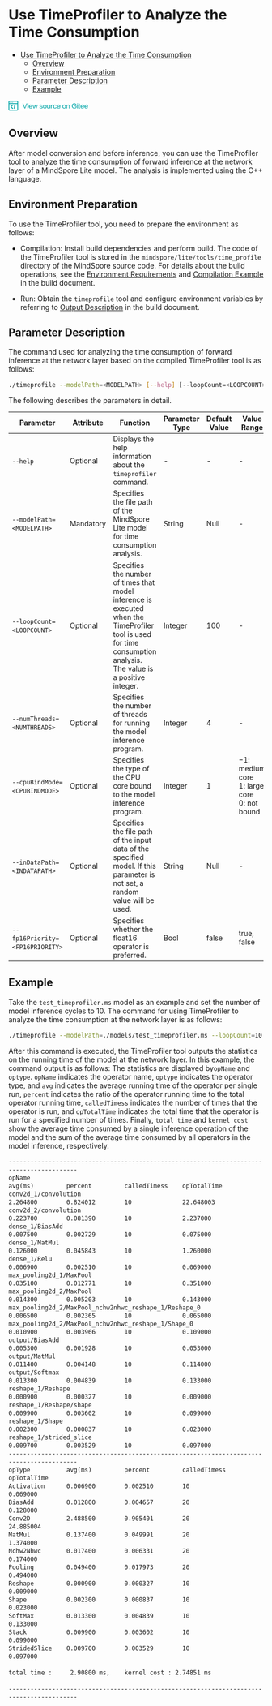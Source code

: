 # Use TimeProfiler to Analyze the Time Consumption

<!-- TOC -->

- [Use TimeProfiler to Analyze the Time Consumption](#use-timeprofiler-to-analyze-the-time-consumption)
    - [Overview](#overview)
    - [Environment Preparation](#environment-preparation)
    - [Parameter Description](#parameter-description)
    - [Example](#example)

<!-- /TOC -->

<a href="https://gitee.com/mindspore/docs/blob/master/lite/tutorials/source_en/use/timeprofiler_tool.md" target="_blank"><img src="../_static/logo_source.png"></a>

## Overview

After model conversion and before inference, you can use the TimeProfiler tool to analyze the time consumption of forward inference at the network layer of a MindSpore Lite model. The analysis is implemented using the C++ language.

## Environment Preparation

To use the TimeProfiler tool, you need to prepare the environment as follows:

- Compilation: Install build dependencies and perform build. The code of the TimeProfiler tool is stored in the `mindspore/lite/tools/time_profile` directory of the MindSpore source code. For details about the build operations, see the [Environment Requirements](https://www.mindspore.cn/lite/tutorial/en/master/build.html#environment-requirements) and [Compilation Example](https://www.mindspore.cn/lite/tutorial/en/master/build.html#compilation-example) in the build document.

- Run: Obtain the `timeprofile` tool and configure environment variables by referring to [Output Description](https://www.mindspore.cn/lite/tutorial/en/master/build.html#output-description) in the build document.

## Parameter Description

The command used for analyzing the time consumption of forward inference at the network layer based on the compiled TimeProfiler tool is as follows:

```bash
./timeprofile --modelPath=<MODELPATH> [--help] [--loopCount=<LOOPCOUNT>] [--numThreads=<NUMTHREADS>] [--cpuBindMode=<CPUBINDMODE>] [--inDataPath=<INDATAPATH>] [--fp16Priority=<FP16PRIORITY>]
```

The following describes the parameters in detail.

| Parameter            | Attribute | Function                                                     | Parameter Type | Default Value | Value Range |
| ----------------- | ---- | ------------------------------------------------------------ | ------ | -------- | ---------------------------------- |
| `--help` | Optional | Displays the help information about the `timeprofiler` command. | - | - | - |
| `--modelPath=<MODELPATH> ` | Mandatory | Specifies the file path of the MindSpore Lite model for time consumption analysis. | String | Null  | -        |
| `--loopCount=<LOOPCOUNT>` | Optional | Specifies the number of times that model inference is executed when the TimeProfiler tool is used for time consumption analysis. The value is a positive integer. | Integer | 100 | - |
| `--numThreads=<NUMTHREADS>` | Optional | Specifies the number of threads for running the model inference program. | Integer | 4 | - |
| `--cpuBindMode=<CPUBINDMODE>` | Optional | Specifies the type of the CPU core bound to the model inference program. | Integer | 1      | −1: medium core<br/>1: large core<br/>0: not bound |
| `--inDataPath=<INDATAPATH>` | Optional | Specifies the file path of the input data of the specified model. If this parameter is not set, a random value will be used. | String | Null  | -        |
| `--fp16Priority=<FP16PRIORITY>` | Optional | Specifies whether the float16 operator is preferred. | Bool | false | true, false |

## Example

Take the `test_timeprofiler.ms` model as an example and set the number of model inference cycles to 10. The command for using TimeProfiler to analyze the time consumption at the network layer is as follows:

```bash
./timeprofile --modelPath=./models/test_timeprofiler.ms --loopCount=10
```

After this command is executed, the TimeProfiler tool outputs the statistics on the running time of the model at the network layer. In this example, the command output is as follows: The statistics are displayed by`opName` and `optype`. `opName` indicates the operator name, `optype` indicates the operator type, and `avg` indicates the average running time of the operator per single run, `percent` indicates the ratio of the operator running time to the total operator running time, `calledTimess` indicates the number of times that the operator is run, and `opTotalTime` indicates the total time that the operator is run for a specified number of times. Finally, `total time` and `kernel cost` show the average time consumed by a single inference operation of the model and the sum of the average time consumed by all operators in the model inference, respectively.

```
-----------------------------------------------------------------------------------------
opName                                                          avg(ms)         percent         calledTimess    opTotalTime
conv2d_1/convolution                                            2.264800        0.824012        10              22.648003
conv2d_2/convolution                                            0.223700        0.081390        10              2.237000
dense_1/BiasAdd                                                 0.007500        0.002729        10              0.075000
dense_1/MatMul                                                  0.126000        0.045843        10              1.260000
dense_1/Relu                                                    0.006900        0.002510        10              0.069000
max_pooling2d_1/MaxPool                                         0.035100        0.012771        10              0.351000
max_pooling2d_2/MaxPool                                         0.014300        0.005203        10              0.143000
max_pooling2d_2/MaxPool_nchw2nhwc_reshape_1/Reshape_0           0.006500        0.002365        10              0.065000
max_pooling2d_2/MaxPool_nchw2nhwc_reshape_1/Shape_0             0.010900        0.003966        10              0.109000
output/BiasAdd                                                  0.005300        0.001928        10              0.053000
output/MatMul                                                   0.011400        0.004148        10              0.114000
output/Softmax                                                  0.013300        0.004839        10              0.133000
reshape_1/Reshape                                               0.000900        0.000327        10              0.009000
reshape_1/Reshape/shape                                         0.009900        0.003602        10              0.099000
reshape_1/Shape                                                 0.002300        0.000837        10              0.023000
reshape_1/strided_slice                                         0.009700        0.003529        10              0.097000
-----------------------------------------------------------------------------------------
opType          avg(ms)         percent         calledTimess    opTotalTime
Activation      0.006900        0.002510        10              0.069000
BiasAdd         0.012800        0.004657        20              0.128000
Conv2D          2.488500        0.905401        20              24.885004
MatMul          0.137400        0.049991        20              1.374000
Nchw2Nhwc       0.017400        0.006331        20              0.174000
Pooling         0.049400        0.017973        20              0.494000
Reshape         0.000900        0.000327        10              0.009000
Shape           0.002300        0.000837        10              0.023000
SoftMax         0.013300        0.004839        10              0.133000
Stack           0.009900        0.003602        10              0.099000
StridedSlice    0.009700        0.003529        10              0.097000

total time :     2.90800 ms,    kernel cost : 2.74851 ms

-----------------------------------------------------------------------------------------
```